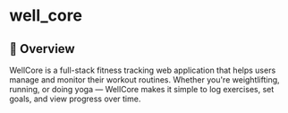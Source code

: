 # well_core
## 📌 Overview
WellCore is a full-stack fitness tracking web application that helps users manage and monitor their workout routines. Whether you're weightlifting, running, or doing yoga — WellCore makes it simple to log exercises, set goals, and view progress over time.
